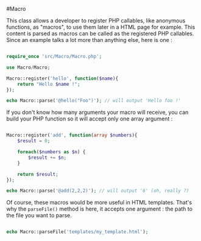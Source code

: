 #Macro

This class allows a developer to register PHP callables, like anonymous functions, as "macros", to use them later in a HTML page for example.
This content is parsed as macros can be called as the registered PHP callables. Since an example talks a lot more than anything else, here is one :

```php

require_once 'src/Macro/Macro.php';

use Macro/Macro;

Macro::register('hello', function($name){
	return "Hello $name !";
});

echo Macro::parse('@hello("Foo")'); // will output 'Hello foo !'

```

If you don't know how many arguments your macro will receive, you can build your PHP function so it will accept only one
array argument :

```php

Macro::register('add', function(array $numbers){
	$result = 0;

	foreach($numbers as $n) {
		$result += $n;
	}

	return $result;
});

echo Macro::parse('@add(2,2,2)'); // will output '6' (oh, really ?)

```

Of course, these macros would be more useful in HTML templates. That's why the `parseFile()` method is here, it accepts one argument : the path to the file
you want to parse.

```php

echo Macro::parseFile('templates/my_template.html');

```
